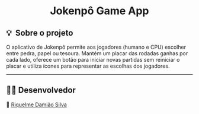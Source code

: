 <h1 align="center"> Jokenpô Game App </h1>

<h2 id="about">💡&nbsp; Sobre o projeto </h2>

O aplicativo de Jokenpô permite aos jogadores (humano e CPU) escolher entre pedra, papel ou tesoura. Mantém um placar das rodadas ganhas por cada lado, oferece um botão para iniciar novas partidas sem reiniciar o placar e utiliza ícones para representar as escolhas dos jogadores.

---

<h2 id="author">👨‍💻&nbsp;Desenvolvedor</h2>

👤 [Riquelme Damião Silva](https://github.com/the-riquelme)
